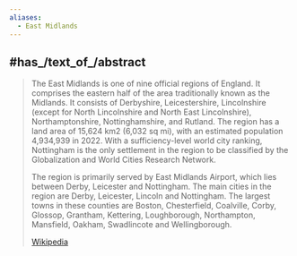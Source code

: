 ```yaml
---
aliases:
  - East Midlands
---
```


## #has_/text_of_/abstract 


> The East Midlands is one of nine official regions of England. It comprises the eastern half of the area traditionally known as the Midlands. It consists of Derbyshire, Leicestershire, Lincolnshire (except for North Lincolnshire and North East Lincolnshire), Northamptonshire, Nottinghamshire, and Rutland. The region has a land area of 15,624 km2 (6,032 sq mi), with an estimated population 4,934,939 in 2022. With a sufficiency-level world city ranking, Nottingham is the only settlement in the region to be classified by the Globalization and World Cities Research Network.
>
> The region is primarily served by East Midlands Airport, which lies between Derby, Leicester and Nottingham. The main cities in the region are Derby, Leicester, Lincoln and Nottingham. The largest towns in these counties are Boston, Chesterfield, Coalville, Corby, Glossop, Grantham, Kettering, Loughborough, Northampton, Mansfield, Oakham, Swadlincote and Wellingborough.
>
> [Wikipedia](https://en.wikipedia.org/wiki/East%20Midlands)



